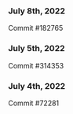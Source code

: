 ### July 8th, 2022

Commit #182765

### July 5th, 2022

Commit #314353


### July 4th, 2022

Commit #72281
